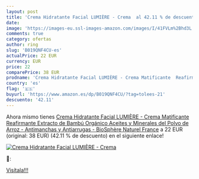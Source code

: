 ```yaml
---
layout: post
title: 'Crema Hidratante Facial LUMIÈRE - Crema  al 42.11 % de descuento'
date: 
image: 'https://images-eu.ssl-images-amazon.com/images/I/41FVLm%2Bhd3L._SL200_.jpg'
comments: true
category: ofertas
author: ring
slug: 'B019QNF4CU-es'
actualPrice: 22 EUR
currency: EUR
price: 22
comparePrice: 38 EUR
prodname: 'Crema Hidratante Facial LUMIÈRE - Crema Matificante  Reafirmante  Extracto de Bambú Orgánico  Aceites y Minerales del Polvo de Arroz - Antimanchas y Antiarrugas - BioSphère Naturel France'
country: 'es'
flag: '🇪🇸'
buyurl: 'https://www.amazon.es/dp/B019QNF4CU/?tag=tolees-21'
descuento: '42.11'
---
```


Ahora mismo tienes [Crema Hidratante Facial LUMIÈRE - Crema Matificante  Reafirmante  Extracto de Bambú Orgánico  Aceites y Minerales del Polvo de Arroz - Antimanchas y Antiarrugas - BioSphère Naturel France](https://www.amazon.es/dp/B019QNF4CU/?tag=tolees-21) a 22 EUR (original: 38 EUR) (42.11 %  de descuento) en el siguiente enlace!

[![Crema Hidratante Facial LUMIÈRE - Crema ](https://images-eu.ssl-images-amazon.com/images/I/41FVLm%2Bhd3L._SL200_.jpg)](https://www.amazon.es/dp/B019QNF4CU/?tag=tolees-21)

🔎:


[Visítala!!!](https://www.amazon.es/dp/B019QNF4CU/?tag=tolees-21)
